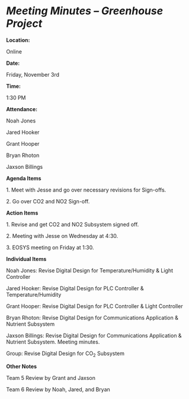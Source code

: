 <a name="br1"></a> 

# *Meeting Minutes – Greenhouse Project*<a name="br1"></a> 

**Location:**

Online

**Date:**

Friday, November 3rd

**Time:**

1:30 PM

**Attendance:**

Noah Jones

Jared Hooker

Grant Hooper

Bryan Rhoton

Jaxson Billings

**Agenda Items**

1\. Meet with Jesse and go over necessary revisions for Sign-offs.

2\. Go over CO2 and NO2 Sign-off.

**Action Items**

1\. Revise and get CO2 and NO2 Subsystem signed off.

2\. Meeting with Jesse on Wednesday at 4:30.

3\. EOSYS meeting on Friday at 1:30.

**Individual Items**

Noah Jones: Revise Digital Design for Temperature/Humidity & Light Controller

Jared Hooker: Revise Digital Design for PLC Controller & Temperature/Humidity

Grant Hooper: Revise Digital Design for PLC Controller & Light Controller

Bryan Rhoton: Revise Digital Design for Communications Application & Nutrient Subsystem

Jaxson Billings: Revise Digital Design for Communications Application & Nutrient Subsystem. Meeting minutes.

Group: Revise Digital Design for CO<sub>2</sub> Subsystem

**Other Notes**

Team 5 Review by Grant and Jaxson

Team 6 Review by Noah, Jared, and Bryan

